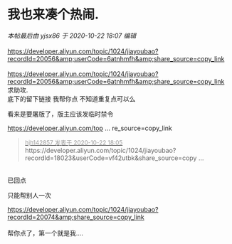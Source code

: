 # 我也来凑个热闹.


<i class="pstatus"> 本帖最后由 yjsx86 于 2020-10-22 18:07 编辑 </i><br />
<br />
https://developer.aliyun.com/topic/1024/jiayoubao?recordId=20056&amp;userCode=6atnhmfh&amp;share_source=copy_link<br />
<br />
<a href="https://developer.aliyun.com/topic/1024/jiayoubao?recordId=20056&amp;userCode=6atnhmfh&amp;share_source=copy_link" target="_blank">https://developer.aliyun.com/topic/1024/jiayoubao?recordId=20056&amp;userCode=6atnhmfh&amp;share_source=copy_link</a><br />
求助攻.<br />
底下的留下链接 我帮你点 不知道重复点可以么

看来是要屠版了，版主应该发临时禁令

<a href="https://developer.aliyun.com/topic/1024/jiayoubao?recordId=18023&amp;userCode=vf42utbk&amp;share_source=copy_link" target="_blank">https://developer.aliyun.com/top ... re_source=copy_link</a><img src="static/image/smiley/default/lol.gif" smilieid="12" border="0" alt="" />

<div class="quote"><blockquote><font size="2"><a href="https://www.hostloc.com/forum.php?mod=redirect&amp;goto=findpost&amp;pid=9337153&amp;ptid=757266" target="_blank"><font color="#999999">hjh142857 发表于 2020-10-22 18:05</font></a></font><br />
https://developer.aliyun.com/topic/1024/jiayoubao?recordId=18023&amp;userCode=vf42utbk&amp;share_source=copy ...</blockquote></div><br />
已回点

只能帮别人一次

https://developer.aliyun.com/topic/1024/jiayoubao?recordId=20074&amp;share_source=copy_link<br />
<br />
帮你点了，第一个就是我....
